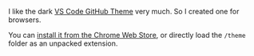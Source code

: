 I like the dark [VS Code GitHub Theme](https://marketplace.visualstudio.com/items?itemName=GitHub.github-vscode-theme) very much. So I created one for browsers.

You can [install it from the Chrome Web Store](https://chrome.google.com/webstore/detail/github-theme/gmjnabaaiekoldfegadnbgaadoaijbjn), or directly load the `/theme` folder as an unpacked extension.
